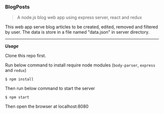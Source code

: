 ### BlogPosts

> A node.js blog web app using express server, react and redux

This web app serve blog articles to be created, edited, removed and filtered by user. The data is store in a file named "data.json" in server directory.

---------

***Usage***

Clone this repo first.

Run below command to install require node modules (`body-parser`, `express` and `redux`)

    $ npm install

Then run below command to start the server 

    $ npm start

Then open the browser at localhost:8080
